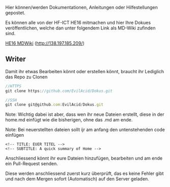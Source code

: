 <!-- TITLE: Readme -->
<!-- SUBTITLE: A Readme of the HF-ICT Wiki -->


Hier können/werden Dokumentationen, Anleitungen oder Hilfestellungen gepostet. 

Es können alle von der HF-ICT HE16 mitmachen und hier Ihre Dokues veröffentlichen, welche dan unter folgendem Link als MD-Wiki zufinden sind.

[HE16 MDWiki](http://138.197.185.209/)  (http://138.197.185.209/)

## Writer

Damit ihr etwas Bearbeiten könnt oder erstellen könnt, braucht ihr Lediglich das Repo zu Clonen

```javascript
//HTTPS
git clone https://github.com/EvilAcid/Dokus.git

//SSH
git clone git@github.com:EvilAcid/Dokus.git
```
Note: Wichtig dabei ist aber, dass wen ihr neue Dateien erstellt, diese in der home.md einfügt wie die bisherigen, ohne das .md am ende.

Note: Bei neuerstellten dateien sollt ijr am anfang den untenstehenden code einfügen

```
<!-- TITLE: EUER TITEL -->
<!-- SUBTITLE: A quick summary of Home -->
```

Anschliessend könnt ihr eure Dateien hinzufügen, bearbeiten und am ende ein Pull-Request senden.

Diese werden anschliessend zuerst kurz überprüft, das es keine Fehler gibt und nach dem Mergen sofort (Automatisch) auf den Server geladen.

